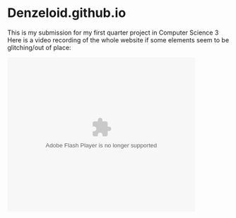 # Denzeloid.github.io
This is my submission for my first quarter project in Computer Science 3
<br>
Here is a video recording of the whole website if some elements seem to be glitching/out of place:
<br>
<object width="425" height="350">
  <param name="movie" value="https://www.youtube.com/watch?v=_TFpP52HquE" />
  <param name="wmode" value="transparent" />
  <embed src="https://www.youtube.com/watch?v=_TFpP52HquE"
         type="application/x-shockwave-flash"
         wmode="transparent" width="425" height="350" />
</object>
